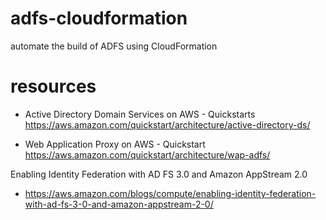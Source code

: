 # adfs-cloudformation
automate the build of ADFS using CloudFormation

# resources

- Active Directory Domain Services on AWS - Quickstarts
https://aws.amazon.com/quickstart/architecture/active-directory-ds/

- Web Application Proxy on AWS - Quickstart
https://aws.amazon.com/quickstart/architecture/wap-adfs/

Enabling Identity Federation with AD FS 3.0 and Amazon AppStream 2.0
- https://aws.amazon.com/blogs/compute/enabling-identity-federation-with-ad-fs-3-0-and-amazon-appstream-2-0/
